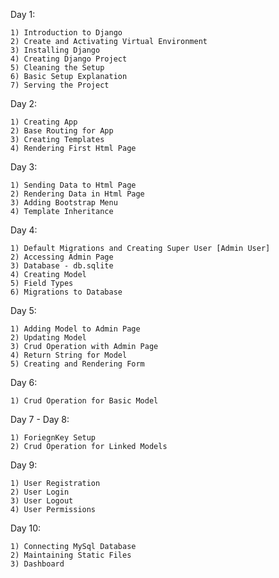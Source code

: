 <!-- Django Course -->

Day 1:

    1) Introduction to Django
    2) Create and Activating Virtual Environment
    3) Installing Django
    4) Creating Django Project
    5) Cleaning the Setup
    6) Basic Setup Explanation
    7) Serving the Project


Day 2:

    1) Creating App
    2) Base Routing for App
    3) Creating Templates
    4) Rendering First Html Page


Day 3:

    1) Sending Data to Html Page
    2) Rendering Data in Html Page
    3) Adding Bootstrap Menu
    4) Template Inheritance


Day 4:

    1) Default Migrations and Creating Super User [Admin User]
    2) Accessing Admin Page
    3) Database - db.sqlite
    4) Creating Model
    5) Field Types
    6) Migrations to Database


Day 5:

    1) Adding Model to Admin Page
    2) Updating Model
    3) Crud Operation with Admin Page
    4) Return String for Model
    5) Creating and Rendering Form


Day 6:

    1) Crud Operation for Basic Model


Day 7 - Day 8:

    1) ForiegnKey Setup
    2) Crud Operation for Linked Models


Day 9:

    1) User Registration
    2) User Login
    3) User Logout
    4) User Permissions

Day 10:

    1) Connecting MySql Database
    2) Maintaining Static Files
    3) Dashboard